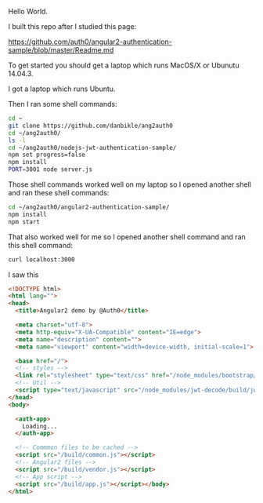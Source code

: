 Hello World.

I built this repo after I studied this page:

https://github.com/auth0/angular2-authentication-sample/blob/master/Readme.md

To get started you should get a laptop which runs MacOS/X or Ubunutu 14.04.3.

I got a laptop which runs Ubuntu.

Then I ran some shell commands:
```bash
cd ~
git clone https://github.com/danbikle/ang2auth0
cd ~/ang2auth0/
ls -l
cd ~/ang2auth0/nodejs-jwt-authentication-sample/
npm set progress=false
npm install
PORT=3001 node server.js
```

Those shell commands worked well on my laptop so I opened another shell and ran these shell commands:
```bash
cd ~/ang2auth0/angular2-authentication-sample/
npm install
npm start
```

That also worked well for me so I opened another shell command and ran this shell command:
```bash
curl localhost:3000
```

I saw this
```html
<!DOCTYPE html>
<html lang="">
<head>
  <title>Angular2 demo by @Auth0</title>

  <meta charset="utf-8">
  <meta http-equiv="X-UA-Compatible" content="IE=edge">
  <meta name="description" content="">
  <meta name="viewport" content="width=device-width, initial-scale=1">

  <base href="/">
  <!-- styles -->
  <link rel="stylesheet" type="text/css" href="/node_modules/bootstrap/dist/css/bootstrap.css">
  <!-- Util -->
  <script type="text/javascript" src="/node_modules/jwt-decode/build/jwt-decode.js"></script>
</head>
<body>

  <auth-app>
    Loading...
  </auth-app>

  <!-- Commmon files to be cached -->
  <script src="/build/common.js"></script>
  <!-- Angular2 files -->
  <script src="/build/vendor.js"></script>
  <!-- App script -->
  <script src="/build/app.js"></script></body>
</html>
```




